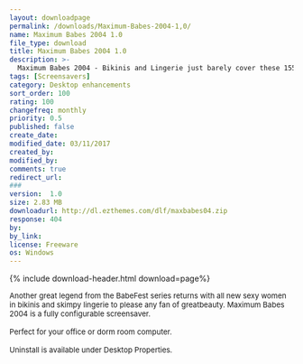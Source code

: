 ```yaml
---
layout: downloadpage
permalink: /downloads/Maximum-Babes-2004-1,0/
name: Maximum Babes 2004 1.0
file_type: download
title: Maximum Babes 2004 1.0
description: >-
  Maximum Babes 2004 - Bikinis and Lingerie just barely cover these 155 beautiful women
tags: [Screensavers]
category: Desktop enhancements
sort_order: 100
rating: 100
changefreq: monthly
priority: 0.5
published: false
create_date: 
modified_date: 03/11/2017
created_by: 
modified_by: 
comments: true
redirect_url: 
### 
version:  1.0
size: 2.83 MB
downloadurl: http://dl.ezthemes.com/dlf/maxbabes04.zip
response: 404
by: 
by_link: 
license: Freeware
os: Windows
---
```


{% include download-header.html download=page%}

<p style="fix-download-text !important">
<p><font size="2"><p>Another great legend from the BabeFest series returns with all new sexy women in bikinis and skimpy lingerie to please any fan of greatbeauty. Maximum Babes 2004 is a fully configurable screensaver.<br />
<br />
Perfect for your office or dorm room computer. <br />
<br />
Uninstall is available under Desktop Properties.</p></p></p>
